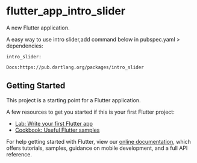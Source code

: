 # flutter_app_intro_slider

A new Flutter application.

A easy way to use intro slider,add command below in pubspec.yaml > dependencies:

    intro_slider:

    Docs:https://pub.dartlang.org/packages/intro_slider

## Getting Started

This project is a starting point for a Flutter application.

A few resources to get you started if this is your first Flutter project:

- [Lab: Write your first Flutter app](https://flutter.io/docs/get-started/codelab)
- [Cookbook: Useful Flutter samples](https://flutter.io/docs/cookbook)

For help getting started with Flutter, view our 
[online documentation](https://flutter.io/docs), which offers tutorials, 
samples, guidance on mobile development, and a full API reference.
